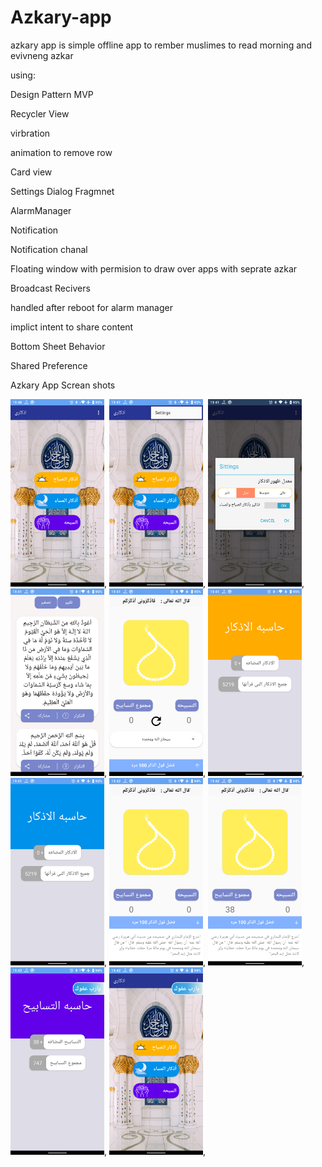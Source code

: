 # Azkary-app
azkary app is simple offline app to rember muslimes to read morning and evivneng azkar 

using:

Design Pattern MVP

Recycler View 

virbration 

animation to remove row 

Card view 

Settings Dialog Fragmnet 

AlarmManager

Notification 

Notification chanal 

Floating window with permision to draw over apps with seprate azkar

Broadcast Recivers

handled after reboot for alarm manager

implict intent to share content

Bottom Sheet Behavior

Shared Preference

Azkary App Screan shots

<img src="Screan%20Shots/Screenshot_20200327-234054.png" width="150" hight="20">,
<img src="Screan%20Shots/Screenshot_20200327-234101.png" width="150" hight="20">,
<img src="Screan%20Shots/Screenshot_20200327-234108.png" width="150" hight="20">,
<img src="Screan%20Shots/Screenshot_20200327-234116.png" width="150" hight="20">,
<img src="Screan%20Shots/Screenshot_20200327-234153.png" width="150" hight="20">,
<img src="Screan%20Shots/Screenshot_20200327-234123.png" width="150" hight="20">,
<img src="Screan%20Shots/Screenshot_20200327-234148.png" width="150" hight="20">,
<img src="Screan%20Shots/Screenshot_20200327-234205.png" width="150" hight="20">,
<img src="Screan%20Shots/Screenshot_20200327-234249.png" width="150" hight="20">,
<img src="Screan%20Shots/Screenshot_20200327-234254.png" width="150" hight="20">,
<img src="Screan%20Shots/Screenshot_20200327-234300.png" width="150" hight="20">,


